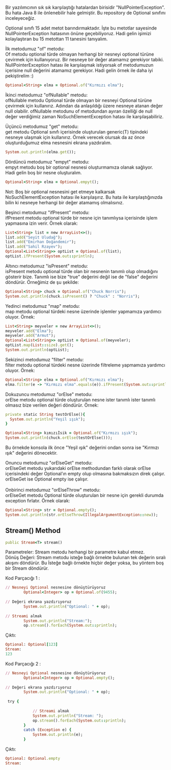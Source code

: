 Bir yazılımcının sık sık karşılaştığı hatalardan birisidir "NullPointerException". Bu hata Java 8 ile önlenebilir hale gelmiştir.
Bu repository de Optional sınıfını inceleyeceğiz.

Optional sınıfı 15 adet metot barındırmaktadır. İşte bu metotlar sayesinde NullPointerException hatasının önüne geçebiliyoruz. Hadi gelin işimizi kolaylaştıran bu 15 metottan 11 tanesini tanıyalım.

İlk metodumuz "of" metodu: <br />
Of metodu optional türde olmayan herhangi bir nesneyi optional türüne çevirmek için kullanıyoruz. Bir nesneye bir değer atamamız gerekiyor tabiki. NullPointerException hatası ile karşılaşmak istiyorsak of metodumuzun içerisine null değerini atamamız gerekiyor.
Hadi gelin örnek ile daha iyi pekiştirelim :)

  ```ruby
Optional<String> elma = Optional.of("Kırmızı elma");
```

İkinci metodumuz "ofNullable" metodu: <br />
ofNullable metodu Optional türde olmayan bir nesneyi Optional türüne çevirmek için kullanırız. Adından da anlaşıldığı üzere nesneye atanan değer null olabilir. ofNullable metodunu of metodundan ayıran özelliği de null değer verdiğimiz zaman NoSuchElementException hatası ile karşılaşabiliriz.

Üçüncü metodumuz "get" metodu: <br />
get metodu Optional sınıfı içerisinde oluşturulan generic(T) tipindeki nesneye ulaşmak için kullanırız.
 Örnek verecek olursak da az önce oluşturduğumuz elma nesnesini ekrana yazdıralım.
   ```ruby
   System.out.println(elma.get());
```
	
Dördüncü metodumuz "empyt" metodu:<br />
empyt metodu boş bir optional nesnesi oluşturmamıza olanak sağlıyor. <br />
Hadi gelin boş bir nesne oluşturalım.
   ```ruby
   Optional<String> elma = Optional.empyt();
```
Not: Boş bir optional nesnesini get etmeye kalkarsak NoSuchElementException hatası ile karşılaşırız. Bu hata ile karşılaştığınızda bilin ki nesneye herhangi bir değer atamamış olmalısınız.

Beşinci metodumuz "ifPresent" metodu: <br />
ifPresent metodu optional türde bir nesne için tanımlıysa içerisinde işlem yapmasına izin verir. Örnek olarak: 
```ruby
List<String> list = new ArrayList<>();
list.add("Seyit Uludağ");
list.add("Emirhan Doğandemir");
list.add("Sahil Rzayev");
Optional<List<String>> optList = Optional.of(list);
optList.ifPresent(System.out::println);
```

Altıncı metodumuz "isPresent" metodu: <br />
isPresent  metodu optional türde olan bir nesnenin tanımlı olup olmadığını gösterir bize. Tanımlı ise bize "true" değerini değil ise de "false" değerini döndürür.
Örneğimiz de şu şekilde:
   ```ruby
   Optional<String> chuck = Optional.of("Chuck Norris");
System.out.println(chuck.isPresent() ? "Chuck" : "Norris");
```

Yedinci metodumuz "map" metodu: <br />
map metodu optional türdeki nesne üzerinde işlemler yapmamıza yardımcı oluyor. Örnek: <br />
  ```ruby
List<String> meyveler = new ArrayList<>();
meyveler.add("Elma");
meyveler.add("Armut");
Optional<List<String>> optList = Optional.of(meyveler);
optList.map(List::size).get();
System.out.println(optList);
```
Sekizinci metodumuz "filter" metodu: <br />
filter metodu optional türdeki nesne üzerinde filtreleme yapmamıza yardımcı oluyor. Örnek: <br />
  ```ruby
Optional<String> elma = Optional.of("Kırmızı elma");
elma.filter(e -> "Kırmızı elma".equals(e)).ifPresent(System.out::println);
```

Dokuzuncu metodumuz "orElse" metodu: <br />
orElse metodu optional türde oluşturulan nesne ister tanımlı ister tanımlı olmasız bize verilen değeri döndürür. Örnek: <br />
  ```ruby
  private static String testOrElse(){
    System.out.println("Yeşil ışık");
}

  Optional<String> kımızıİsik = Optional.of("Kırmızı ışık");
System.out.println(chuck.orElse(testOrElse()));
```
Bu örnekde konsola ilk önce "Yeşil ışık" değerini ondan sonra ise "Kırmızı ışık" değerini dönecektir.

Onuncu metodumuz "orElseGet" metodu: <br />
orElseGet metodu yukarıdaki orElse methodundan farklı olarak orElse içerisindeki değer Optional’ın empty olup olmasına bakmaksızın direk çalışır. orElseGet ise Optional empty ise çalışır. <br /> <br />
Onbirinci metodumuz "orElseThrow" metodu: <br />
orElseGet metodu Optional türde oluşturulan bir nesne için gerekli durumda exception fırlatır. Örnek olarak: <br />
```ruby
Optional<String> str = Optional.empty();
System.out.println(str.orElseThrow(IllegalArgumentException::new));
```

## Stream() Method

```ruby
public Stream<T> stream()
```
Parametreler: Stream metodu herhangi bir parametre kabul etmez. <br />
Dönüş Değeri: Stream metodu isteğe bağlı örnekte bulunan tek değerin sıralı akışını döndürür. Bu İsteğe bağlı örnekte hiçbir değer yoksa, bu yöntem boş bir Stream döndürür.

Kod Parçacığı 1 :
```ruby
// Nesneyi Optional nesnesine dönüştürüyoruz
        Optional<Integer> op = Optional.of(9455);
  
// Değeri ekrana yazdırıyoruz
        System.out.println("Optional: " + op);
  
// Streami almak
        System.out.println("Stream:");
        op.stream().forEach(System.out::println);
```
Çıktı:
```ruby
Optional: Optional[123]
Stream:
123
```

Kod Parçacığı 2 :
```ruby
// Nesneyi Optional nesnesine dönüştürüyoruz
        Optional<Integer> op = Optional.empty();
  
// Değeri ekrana yazdırıyoruz
        System.out.println("Optional: " + op);
  
 try {
  
            // Streami almak
            System.out.println("Stream: ");
            op.stream().forEach(System.out::println);
        }
        catch (Exception e) {
            System.out.println(e);
        }

```
Çıktı:
```ruby
Optional: Optional.empty
Stream: 
```
